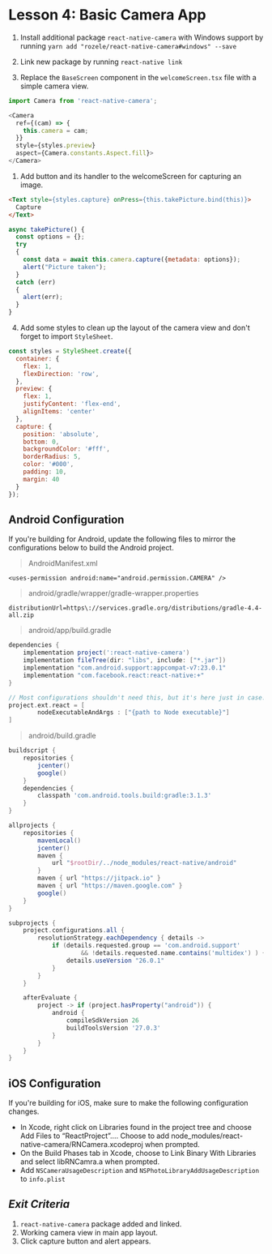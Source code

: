 # Lesson 4: Basic Camera App

1. Install additional package `react-native-camera` with Windows support by running `yarn add "rozele/react-native-camera#windows" --save`
2. Link new package by running `react-native link`

3. Replace the `BaseScreen` component in the `welcomeScreen.tsx` file with a simple camera view.
```javascript
import Camera from 'react-native-camera';

<Camera
  ref={(cam) => {
    this.camera = cam;
  }}
  style={styles.preview}
  aspect={Camera.constants.Aspect.fill}>
</Camera>
```

1. Add button and its handler to the welcomeScreen for capturing an image.
```html
<Text style={styles.capture} onPress={this.takePicture.bind(this)}>
  Capture
</Text>
```

```javascript
async takePicture() {
  const options = {};
  try
  {
    const data = await this.camera.capture({metadata: options});
    alert("Picture taken");
  }
  catch (err)
  {
    alert(err);
  }
}
```
4. Add some styles to clean up the layout of the camera view and don't forget to import `StyleSheet`.
```javascript
const styles = StyleSheet.create({
  container: {
    flex: 1,
    flexDirection: 'row',
  },
  preview: {
    flex: 1,
    justifyContent: 'flex-end',
    alignItems: 'center'
  },
  capture: {
    position: 'absolute',
    bottom: 0,
    backgroundColor: '#fff',
    borderRadius: 5,
    color: '#000',
    padding: 10,
    margin: 40
  }
});
```

## Android Configuration
If you're building for Android, update the following files to mirror the configurations below to build the Android project.
> AndroidManifest.xml
```
<uses-permission android:name="android.permission.CAMERA" />
```
> android/gradle/wrapper/gradle-wrapper.properties
```
distributionUrl=https\://services.gradle.org/distributions/gradle-4.4-all.zip
```
> android/app/build.gradle
```gradle
dependencies {
    implementation project(':react-native-camera')
    implementation fileTree(dir: "libs", include: ["*.jar"])
    implementation "com.android.support:appcompat-v7:23.0.1"
    implementation "com.facebook.react:react-native:+"
}

// Most configurations shouldn't need this, but it's here just in case.
project.ext.react = [
        nodeExecutableAndArgs : ["{path to Node executable}"]
]
```
> android/build.gradle
```gradle
buildscript {
    repositories {
        jcenter()
        google()
    }
    dependencies {
        classpath 'com.android.tools.build:gradle:3.1.3'
    }
}

allprojects {
    repositories {
        mavenLocal()
        jcenter()
        maven {
            url "$rootDir/../node_modules/react-native/android"
        }
        maven { url "https://jitpack.io" }
        maven { url "https://maven.google.com" }
        google()
    }
}

subprojects {
    project.configurations.all {
        resolutionStrategy.eachDependency { details ->
            if (details.requested.group == 'com.android.support'
                    && !details.requested.name.contains('multidex') ) {
                details.useVersion "26.0.1"
            }
        }
    }

    afterEvaluate {
        project -> if (project.hasProperty("android")) {
            android {
                compileSdkVersion 26
                buildToolsVersion '27.0.3'
            }
        }
    }
}
```
## iOS Configuration
If you're building for iOS, make sure to make the following configuration changes.
- In Xcode, right click on Libraries found in the project tree and choose Add Files to “ReactProject”…. Choose to add node_modules/react-native-camera/RNCamera.xcodeproj when prompted.
- On the Build Phases tab in Xcode, choose to Link Binary With Libraries and select libRNCamra.a when prompted.
- Add `NSCameraUsageDescription` and `NSPhotoLibraryAddUsageDescription` to `info.plist`

## _Exit Criteria_
1. `react-native-camera` package added and linked.
2. Working camera view in main app layout.
3. Click capture button and alert appears.